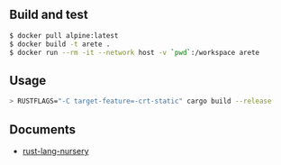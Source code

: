 ## Build and test

```bash
$ docker pull alpine:latest
$ docker build -t arete .
$ docker run --rm -it --network host -v `pwd`:/workspace arete
```

## Usage

```bash
> RUSTFLAGS="-C target-feature=-crt-static" cargo build --release
```

## Documents

- [rust-lang-nursery](https://github.com/rust-lang-nursery/docker-rust-nightly/blob/master/alpine3.10/Dockerfile)